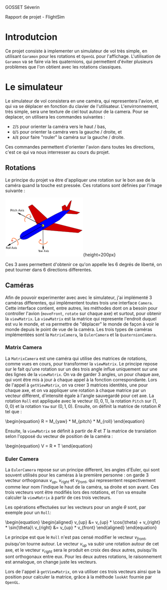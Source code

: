 GOSSET Séverin

Rapport de projet - FlightSim

# Introdutcion

Ce projet consiste à implementer un simulateur de vol très simple, en utilisant `Garamon` pour les rotations et `OpenGL` pour l'affichage. L'utilisation de `Garamon` va se faire via les quaternions, qui permettent d'éviter plusieurs problèmes que l'on obtient avec les rotations classiques.

# Le simulateur

Le simulateur de vol consistera en une caméra, qui representera l'avion, et qui va se déplacer en fonction du clavier de l'utilisateur. L'envirronnement, très simple, sera une texture de ciel tout autour de la camera. Pour se deplacer, on utilisera les commandes suivantes :

- `Z`/`S` pour orienter la caméra vers le haut / bas,
- `Q`/`S` pour orienter la caméra vers la gauche / droite, et
- `A`/`E` pour faire "rouler" la caméra sur la gauche / droite.

Ces commandes permettent d'orienter l'avion dans toutes les directions, c'est ce qui va nous interresser au cours du projet. 

## Rotations

Le principe du projet va être d'appliquer une rotation sur le bon axe de la caméra quand la touche est pressée. Ces rotations sont définies par l'image suivante :

![Les 3 axes de rotations](images/axes.png){height=200px}

Ces 3 axes permettent d'obtenir ce qu'on appelle les 6 degrés de liberté, on peut tourner dans 6 directions differentes. 

## Caméras

Afin de pouvoir experimenter avec avec le simulateur, j'ai implémenté 3 caméras differentes, qui implémentent toutes trois une interface `Camera`. Cette interface contient, entre autres, les méthodes dont on a besoin pour controller l'avion (`moveFront`, `rotate` sur chaque axe) et surtout, pour obtenir la `viewMatrix`.
La `viewMatrix` est la matrice qui represente l'endroit duquel est vu le monde, et va permettre de "déplacer" le monde de façon à voir le monde depuis le point de vue de la caméra. Les trois types de caméras implémentées sont la `MatrixCamera`, la `EulerCamera` et la `QuaternionCamera`.

### Matrix Camera

La `MatrixCamera` est une caméra qui utilise des matrices de rotations, comme vues en cours, pour transformer la `viewMatrix`. Le principe repose sur le fait qu'une rotation sur un des trois angle influe uniquement sur une des lignes de la `viewMatrix`. On va de garder 3 angles, un pour chaque axe, qui vont être mis à jour à chaque appel à la fonction correspondante. Lors de l'appel à `getViewMatrix`, on va creer 3 matrices identités, une pour chaque axe, et on va appliquer une rotation à chaque matrice par un vecteur différent, d'intensité égale à l'angle sauvegardé pour cet axe. La rotation `Roll` est appliquée avec le vecteur $(0, 0, 1)$, la rotation `Pitch` sur $(1, 0, 0)$ et la rotation `Yaw` sur $(0, 1, 0)$. Ensuite, on définit la matrice de rotation $R$ tel que :

\begin{equation}
R = M_{yaw} * M_{pitch} * M_{roll}
\end{equation}

Ensuite, la `viewMatrix` se définit à partir de $R$ et $T$ la matrice de translation selon l'opposé du vecteur de position de la caméra : 

\begin{equation}
V = R * T
\end{equation}

### Euler Camera

La `EulerCamera` repose sur un principe different, les angles d'Euler, qui sont souvent utilisés pour les caméras à la première personne : on garde 3 vecteur orthogonaux $v_{up}$, $v_{right}$ et $v_{front}$, qui representent respectivement comme leur nom l'indique le haut de la caméra, sa droite et son avant. Ces trois vecteurs vont être modifiés lors des rotations, et l'on va ensuite calculer la `viewMatrix` à partir de ces trois vecteurs.

Les opérations effectuées sur les vecteurs pour un angle $\theta$ sont, par exemple pour un `Roll`:

\begin{equation}
\begin{aligned}
v_{up} &= v_{up} * \cos{\theta} + v_{right} * \sin{\theta}\\
v_{right} &= v_{up} * v_{front}
\end{aligned}
\end{equation}

Le principe est que le `Roll` n'est pas censé modifier le vecteur $v_{front}$, puisqu'on tourne autour. Le vecteur $v_{up}$ va subir une rotation autour de cet axe, et le vecteur $v_{right}$ sera le produit en croix des deux autres, puisqu'ils sont orthogonaux entre eux. Pour les deux autres rotations, le raisonnement est annalogue, on change juste les vecteurs.

Lors de l'appel à `getViewMatrix`, on va utiliser ces trois vecteurs ainsi que la position pour calculer la matrice, grâce à la méthode `lookAt` fournie par `OpenGL`.